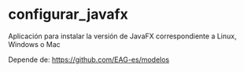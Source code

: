 # configurar_javafx
Aplicación para instalar la versión de JavaFX correspondiente a Linux, Windows o Mac 

Depende de:
https://github.com/EAG-es/modelos
